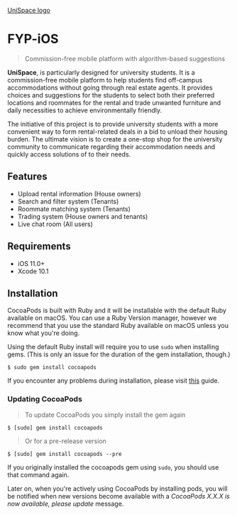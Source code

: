 [UniSpace logo](https://github.com/HKUST-FYP-UniSpace/FYP-iOS/blob/master/UniSpace/Assets.xcassets/Fake_icon.imageset/UniSpace%20logo.png)
# FYP-iOS

> Commission-free mobile platform with algorithm-based suggestions

**UniSpace**, is particularly designed for university students. It is a commission-free mobile platform to help students find off-campus accommodations without going through real estate agents. It provides choices and suggestions for the students to select both their preferred locations and roommates for the rental and trade unwanted furniture and daily necessities to achieve environmentally friendly.

The initiative of this project is to provide university students with a more convenient way to form rental-related deals in a bid to unload their housing burden. The ultimate vision is to create a one-stop shop for the university community to communicate regarding their accommodation needs and quickly access solutions of to their needs.

## Features

- Upload rental information (House owners)
- Search and filter system (Tenants)
- Roommate matching system (Tenants)
- Trading system (House owners and tenants)
- Live chat room (All users)

## Requirements

- iOS 11.0+
- Xcode 10.1

## Installation

CocoaPods is built with Ruby and it will be installable with the default Ruby available on macOS. You can use a Ruby Version manager, however we recommend that you use the standard Ruby available on macOS unless you know what you're doing.

Using the default Ruby install will require you to use `sudo` when installing gems. (This is only an issue for the duration of the gem installation, though.)

```shell
$ sudo gem install cocoapods
```

If you encounter any problems during installation, please visit [this](https://guides.cocoapods.org/using/troubleshooting#installing-cocoapods) guide.

### Updating CocoaPods

> To update CocoaPods you simply install the gem again

```shell
$ [sudo] gem install cocoapods
```

> Or for a pre-release version

```shell
$ [sudo] gem install cocoapods --pre
```

If you originally installed the cocoapods gem using `sudo`, you should use that command again.

Later on, when you're actively using CocoaPods by installing pods, you will be notified when new versions become available with a *CocoaPods X.X.X is now available, please update* message.
